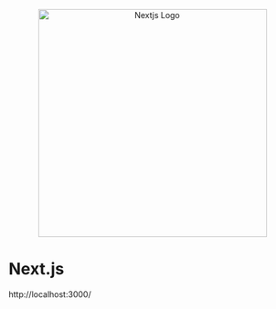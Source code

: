 <p align="center">
  <a href="https://nextjs.org/blog/next-14" target="_blank">
    <img src="https://nextjs.org/static/blog/next-14/twitter-card.png" width="400" alt="Nextjs Logo">
  </a>
</p>

# Next.js
http://localhost:3000/

